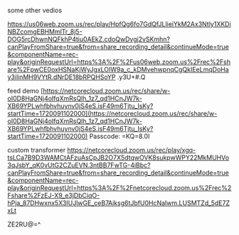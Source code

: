 some other vedios

https://us06web.zoom.us/rec/play/HpfQg6fo7GdQfJLlieiYkM2Ax3Ntly1XKDiNBZcomgEBHMmlTr_8j5-DOG5rcDhwnNQFkhP4tiu0AEkZ.cdoQwDvgj2vSKmhn?canPlayFromShare=true&from=share_recording_detail&continueMode=true&componentName=rec-play&originRequestUrl=https%3A%2F%2Fus06web.zoom.us%2Frec%2Fshare%2FpwCE0oxHSNaKjWyJgxLOIW9a_c_kDMvehwpnqCgQkIEeLmqDoHay3ilinMH9VYtR.dNrDE18bRPQHSoYP
.y3U+#.Q

feed demo
[https://netcorecloud.zoom.us/rec/share/w-oI0D8HaGNj4oIfqXmRsQlh_1z7_qd1HCnJW7k-XB69YPLwhfbhvhuynv0jS4eS.isF49m6Tjtu_IsKy?startTime=1720091102000](https://netcorecloud.zoom.us/rec/share/w-oI0D8HaGNj4oIfqXmRsQlh_1z7_qd1HCnJW7k-XB69YPLwhfbhvhuynv0jS4eS.isF49m6Tjtu_IsKy?startTime=1720091102000) Passcode: =KQ=8.0I

custom transformer
https://netcorecloud.zoom.us/rec/play/xgq-tsLCa7B9D3WAMCtAFzuAsCpJB2O7X5dtqwOVK8sukpwWPY22MkMUHVo3qJsbY_qK0vUtG2CZuEVN.3ntBB7FwTG-4iBbc?canPlayFromShare=true&from=share_recording_detail&continueMode=true&componentName=rec-play&originRequestUrl=https%3A%2F%2Fnetcorecloud.zoom.us%2Frec%2Fshare%2FzEJ-X9_e3jDbCiqO-hPja_87DHwxnx5X3IUJlwGE_ceB7Ajksg6tJbfU0HcNaIwm.LUSMTZd_5dE7ZxLt

ZE2RU@=^

